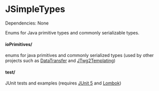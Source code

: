 JSimpleTypes
==============

Dependencies:
None

Enums for Java primitive types and commonly serializable types. 

#### ioPrimitives/
enums for java primitives and commonly serialized types (used by other projects such as [DataTransfer](https://github.com/TeamworkGuy2/DataTransfer) and [JTwg2Templating](https://github.com/TeamworkGuy2/JTwg2Templating))

#### test/
JUnit tests and examples (requires [JUnit 5](http://junit.org/) and [Lombok](https://projectlombok.org/))